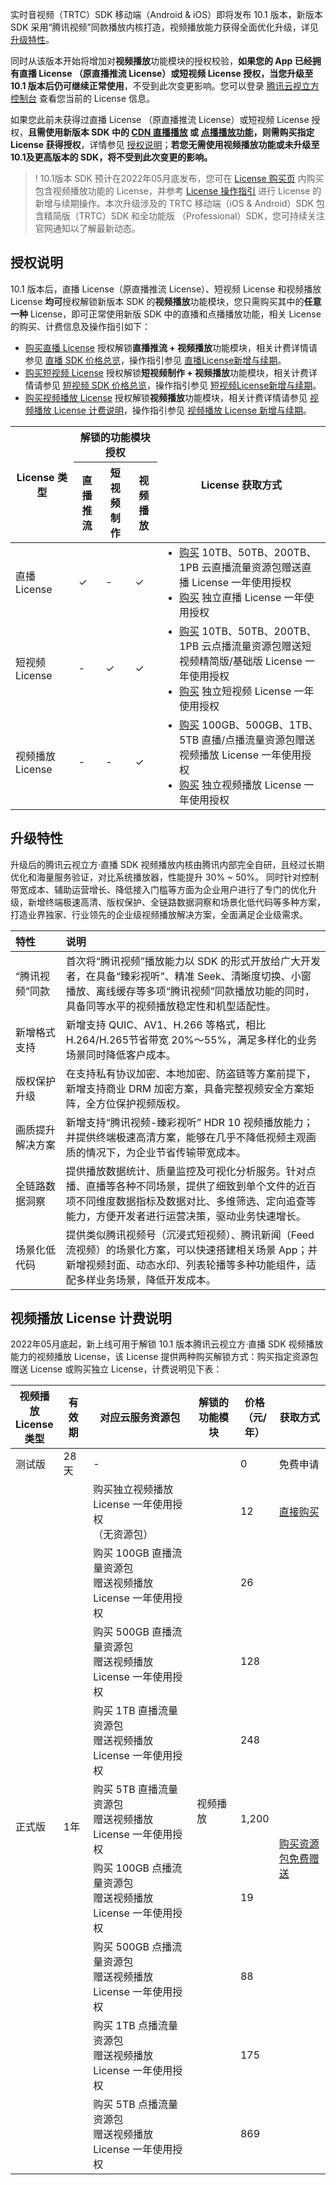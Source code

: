 <style>.markdown-text-box table td, .markdown-text-box table th {text-align: center;}</style>

实时音视频（TRTC）SDK 移动端（Android & iOS）即将发布 10.1 版本，新版本 SDK 采用“腾讯视频”同款播放内核打造，视频播放能力获得全面优化升级，详见 [升级特性](#up)。

同时从该版本开始将增加对**视频播放**功能模块的授权校验，**如果您的 App 已经拥有直播 License （原直播推流 License）或短视频 License 授权，当您升级至 10.1 版本后仍可继续正常使用**，不受到此次变更影响。您可以登录 [腾讯云视立方控制台](https://console.cloud.tencent.com/vcube) 查看您当前的 License 信息。

如果您此前未获得过直播 License （原直播推流 License）或短视频 License 授权，**且需使用新版本 SDK 中的 [CDN 直播播放](https://cloud.tencent.com/document/product/647/16826) 或 [点播播放功能](https://cloud.tencent.com/document/product/647/16823#.E5.9B.9E.E6.94.BE.E5.BD.95.E5.88.B6.E6.96.87.E4.BB.B6)，则需购买指定 License 获得授权**，详情参见 [授权说明](#warrant)；**若您无需使用视频播放功能或未升级至10.1及更高版本的 SDK，将不受到此次变更的影响。**

>! 10.1版本 SDK 预计在2022年05月底发布，您可在 [License 购买页](https://buy.cloud.tencent.com/vcube) 内购买包含视频播放功能的 License，并参考 [License 操作指引](https://cloud.tencent.com/document/product/1449/56981) 进行 License 的新增与续期操作。本次升级涉及的 TRTC 移动端（iOS & Android）SDK 包含精简版（TRTC）SDK 和全功能版 （Professional）SDK，您可持续关注官网通知以了解最新动态。

[](id:warrant)
## 授权说明
10.1 版本后，直播 License（原直播推流 License）、短视频 License 和视频播放 License **均可**授权解锁新版本 SDK 的**视频播放**功能模块，您只需购买其中的**任意一种** License，即可正常使用新版 SDK 中的直播和点播播放功能，相关 License 的购买、计费信息及操作指引如下：

- [购买直播 License](https://buy.cloud.tencent.com/vcube?type=live&pkg-type=10tb) 授权解锁**直播推流 + 视频播放**功能模块，相关计费详情请参见 [直播 SDK 价格总览](https://cloud.tencent.com/document/product/454/8008#.E7.9B.B4.E6.92.AD-license.EF.BC.88.E5.8E.9F.E7.A7.BB.E5.8A.A8.E7.9B.B4.E6.92.AD.E5.9F.BA.E7.A1.80.E7.89.88-license.EF.BC.89)，操作指引参见 [直播License新增与续期](https://cloud.tencent.com/document/product/454/34750)。
- [购买短视频 License](https://buy.cloud.tencent.com/vcube?type=video&pkg-type=10tb) 授权解锁**短视频制作 + 视频播放**功能模块，相关计费详情请参见 [短视频 SDK 价格总览](https://cloud.tencent.com/document/product/584/9368)，操作指引参见 [短视频License新增与续期](https://cloud.tencent.com/document/product/584/54333)。
- [购买视频播放 License](https://buy.cloud.tencent.com/vcube) 授权解锁**视频播放**功能模块，相关计费详情请参见 [视频播放 License 计费说明](https://cloud.tencent.com/document/product/1449/74203#play_price)，操作指引参见 [视频播放 License 新增与续期](https://cloud.tencent.com/document/product/881/74588)。

<table>
<thead>
<tr>
<th rowspan="2" width=20%>License 类型</th>
<th colspan="3">解锁的功能模块授权</th>
<th rowspan="2">License 获取方式</th>
</tr><tr>
<th>直播推流</th>
<th>短视频制作</th>
<th>视频播放</th>
</tr>
</thead>
<tbody>
<tr>
<td>直播 License</td>
<td>&#10003; </td>
<td>-</td>
<td>&#10003; </td>
<td style="text-align: left;"><ul style="margin:0">
<li><a href="https://buy.cloud.tencent.com/vcube?type=live&pkg-type=10tb">购买</a> 10TB、50TB、200TB、1PB 云直播流量资源包赠送直播 License 一年使用授权</li>
    <li><a href="https://buy.cloud.tencent.com/vcube?type=live&pkg-type=10tb">购买</a> 独立直播 License 一年使用授权</li></ul></td>
</tr>
<tr>
<td>短视频 License</td>
<td>-</td>
<td>&#10003; </td>
<td>&#10003; </td>
<td style="text-align: left;"><ul style="margin:0">
<li><a href="https://buy.cloud.tencent.com/vcube?type=video&pkg-type=10tb">购买</a> 10TB、50TB、200TB、1PB 云点播流量资源包赠送短视频精简版/基础版 License 一年使用授权</li>
    <li><a href="https://buy.cloud.tencent.com/vcube?type=video&pkg-type=10tb">购买</a> 独立短视频 License 一年使用授权</li></ul></td>
</tr>
<tr>
<td>视频播放 License</td>
<td>-</td>
<td>-</td>
<td>&#10003; </td>
<td style="text-align: left;"><ul style="margin:0">
<li><a href="https://buy.cloud.tencent.com/vcube">购买</a> 100GB、500GB、1TB、5TB 直播/点播流量资源包赠送视频播放 License 一年使用授权</li>
    <li><a href="https://buy.cloud.tencent.com/vcube">购买</a> 独立视频播放 License 一年使用授权</li></ul></td>
</tr>
</tbody></table>



[](id:up)
## 升级特性

升级后的腾讯云视立方·直播 SDK 视频播放内核由腾讯内部完全自研，且经过长期优化和海量服务验证，对比系统播放器，性能提升 30% ~ 50%。 同时针对控制带宽成本、辅助运营增长、降低接入门槛等方面为企业用户进行了专门的优化升级，新增终端极速高清、版权保护、全链路数据洞察和场景化低代码等多种方案，打造业界独家、行业领先的企业级视频播放解决方案，全面满足企业级需求。

<table>
<thead>
<tr>
<th width=16% style="text-align: left;">特性</th>
<th style="text-align: left;">说明</th>
</tr>
</thead>
<tbody><tr>
<td style="text-align: left;">“腾讯视频”同款</td>
<td style="text-align: left;">首次将“腾讯视频”播放能力以 SDK 的形式开放给广大开发者，在具备“臻彩视听”、精准 Seek、清晰度切换、小窗播放、离线缓存等多项“腾讯视频”同款播放功能的同时，具备同等水平的视频播放稳定性和机型适配性。</td>
</tr><tr>
<td style="text-align: left;">新增格式支持</td>
<td style="text-align: left;">新增支持 QUIC、AV1、H.266 等格式，相比 H.264/H.265节省带宽 20%～55%，满足多样化的业务场景同时降低客户成本。</td>
</tr><tr>
<td style="text-align: left;">版权保护升级</td>
<td style="text-align: left;">在支持私有协议加密、本地加密、防盗链等方案前提下，新增支持商业 DRM 加密方案，具备完整视频安全方案矩阵，全方位保护视频版权。</td>
</tr><tr>
<td style="text-align: left;">画质提升解决方案</td>
<td style="text-align: left;">新增支持“腾讯视频-臻彩视听” HDR 10 视频播放能力；并提供终端极速高清方案，能够在几乎不降低视频主观画质的情况下，为企业节省传输带宽成本。</td>
</tr><tr>
<td style="text-align: left;">全链路数据洞察</td>
<td style="text-align: left;">提供播放数据统计、质量监控及可视化分析服务。针对点播、直播等各种不同场景，提供了细致到单个文件的近百项不同维度数据指标及数据对比、多维筛选、定向追查等能力，方便开发者进行运营决策，驱动业务快速增长。</td>
</tr><tr>
<td style="text-align: left;">场景化低代码</td>
<td style="text-align: left;">提供类似腾讯视频号（沉浸式短视频）、腾讯新闻（Feed 流视频）的场景化方案，可以快速搭建相关场景 App；并新增视频封面、动态水印、列表轮播等多种功能组件，适配多样业务场景，降低开发成本。</td>
</tr>
</tbody></table>



[](id:play_price)
## 视频播放 License 计费说明
2022年05月底起，新上线可用于解锁 10.1 版本腾讯云视立方·直播 SDK 视频播放能力的视频播放 License，该 License 提供两种购买解锁方式：购买指定资源包赠送 License 或购买独立 License，计费说明见下表：


<table>
<thead>
<tr>
<th width=15%>视频播放 License 类型</th>
<th>有效期</th>
<th>对应云服务资源包</th>
<th>解锁的功能模块</th>
<th width=10%>价格<br>（元/年）</th>
<th>获取方式</th>
</tr>
</thead>
<tbody><tr>
<td>测试版</td>
<td>28天</td>
<td>-</td>
<td rowspan=10>视频播放</td>
<td>0</td>
<td>免费申请</td>
</tr>
<tr>
<td rowspan=9>正式版</td>
<td rowspan=9>1年</td>
<td>购买独立视频播放 License 一年使用授权<br>（无资源包）</td>
<td>12</td>
<td><a href="https://buy.cloud.tencent.com/vcube">直接购买</a></td>
</tr>
<tr>
<td>购买 100GB 直播流量资源包<br>赠送视频播放 License 一年使用授权</td>
<td>26</td>
<td rowspan=8><a href="https://buy.cloud.tencent.com/vcube">购买资源包免费赠送</a></td>
</tr>
<tr>
<td>购买 500GB 直播流量资源包<br>赠送视频播放 License 一年使用授权</td>
<td>128</td>
</tr>
<tr>
<td>购买 1TB 直播流量资源包<br>赠送视频播放 License 一年使用授权</td>
<td>248</td>
</tr>
<tr>
<td>购买 5TB 直播流量资源包<br>赠送视频播放 License 一年使用授权</td>
<td>1,200</td>
</tr>
<tr>
<td>购买 100GB 点播流量资源包<br>赠送视频播放 License 一年使用授权</td>
<td>19</td>
</tr>
<tr>
<td>购买 500GB 点播流量资源包<br>赠送视频播放 License 一年使用授权</td>
<td>88</td>
</tr>
<tr>
<td>购买 1TB 点播流量资源包<br>赠送视频播放 License 一年使用授权</td>
<td>175</td>
</tr>
<tr>
<td>购买 5TB 点播流量资源包<br>赠送视频播放 License 一年使用授权</td>
<td>869</td>
</tr>
</tbody></table>

